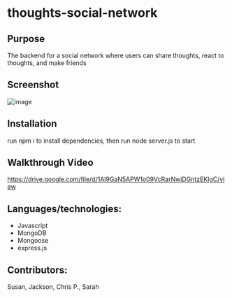 # thoughts-social-network

## Purpose
The backend for a social network where users can share thoughts, react to thoughts, and make friends

## Screenshot
![image](https://user-images.githubusercontent.com/64660713/183536160-2f43f4bb-6275-42c5-afe8-9db3a0065e28.png)

## Installation
run npm i to install dependencies, then run node server.js to start

## Walkthrough Video
https://drive.google.com/file/d/1Al9GaN5APW1o09VcRarNwjDGntzEKlgC/view

## Languages/technologies:
* Javascript
* MongoDB
* Mongoose
* express.js

## Contributors:
Susan, Jackson, Chris P., Sarah
